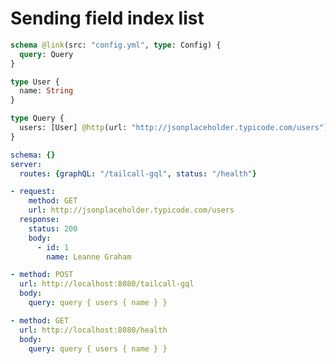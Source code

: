 # Sending field index list

```graphql @config
schema @link(src: "config.yml", type: Config) {
  query: Query
}

type User {
  name: String
}

type Query {
  users: [User] @http(url: "http://jsonplaceholder.typicode.com/users")
}
```

```yml @file:config.yml
schema: {}
server:
  routes: {graphQL: "/tailcall-gql", status: "/health"}
```

```yml @mock
- request:
    method: GET
    url: http://jsonplaceholder.typicode.com/users
  response:
    status: 200
    body:
      - id: 1
        name: Leanne Graham
```

```yml @test
- method: POST
  url: http://localhost:8080/tailcall-gql
  body:
    query: query { users { name } }

- method: GET
  url: http://localhost:8080/health
  body:
    query: query { users { name } }
```
